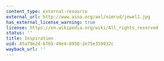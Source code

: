 ```yaml
---
content_type: external-resource
external_url: http://www.aina.org/aol/nimrud/jewel1.jpg
has_external_license_warning: true
license: https://en.wikipedia.org/wiki/All_rights_reserved
status: ''
title: Inspiration
uid: 45a79e2d-6765-49e4-8950-2e75e359932c
wayback_url: ''
---
```

